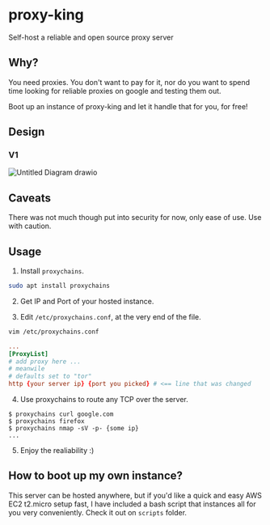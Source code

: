 # proxy-king

Self-host a reliable and open source proxy server

## Why?

You need proxies. You don't want to pay for it, nor do you want to spend time looking for reliable proxies on google and testing them out.

Boot up an instance of proxy-king and let it handle that for you, for free!

## Design

### V1

![Untitled Diagram drawio](https://user-images.githubusercontent.com/45462822/178123292-f1f7bcc5-4e22-47d9-808a-d3101ebefc4e.png)

## Caveats 

There was not much though put into security for now, only ease of use. Use with caution.

## Usage

1. Install `proxychains`.

```bash
sudo apt install proxychains
```

2. Get IP and Port of your hosted instance.

3. Edit `/etc/proxychains.conf`, at the very end of the file.


```bash
vim /etc/proxychains.conf
```

```conf
...
[ProxyList]
# add proxy here ...
# meanwile
# defaults set to "tor"
http {your server ip} {port you picked} # <== line that was changed
```

4. Use proxychains to route any TCP over the server.

```
$ proxychains curl google.com
$ proxychains firefox
$ proxychains nmap -sV -p- {some ip}
...
```

5. Enjoy the realiability :)

## How to boot up my own instance?

This server can be hosted anywhere, but if you'd like a quick and easy AWS EC2 t2.micro setup fast, I have included a bash script that instances all for you very conveniently. Check it out on `scripts` folder.


